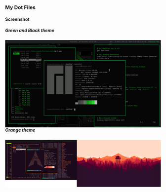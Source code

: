 ### My Dot Files

#### Screenshot

##### Green and Black theme

<img src="/screens/img1.jpg" style="float: left; margin-right: 10px;" width="1000"/>

##### Orange theme

<img src="/screens/img2.jpg" style="float: left; margin-right: 10px;" width="1000"/>

